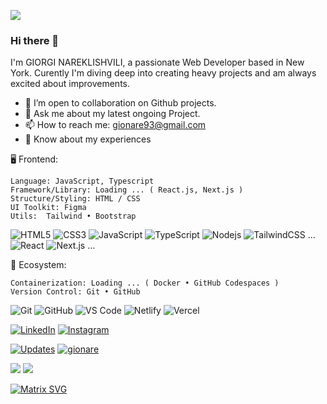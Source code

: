
[![](https://visitcount.itsvg.in/api?id=gionare&icon=8&color=6)](https://visitcount.itsvg.in)

 <!-- # 👀 Hi stranger! 👋🏻 -->

### Hi there 👋
I'm GIORGI NAREKLISHVILI, a passionate Web Developer based in New York. Curently I'm diving deep into creating heavy projects and am always excited about improvements.

- 👯 I’m open to collaboration on Github projects.
- 💬 Ask me about my latest ongoing Project.
- 📫 How to reach me: gionare93@gmail.com 
- 📄 Know about my experiences 

🖥 Frontend:

    Language: JavaScript, Typescript
    Framework/Library: Loading ... ( React.js, Next.js )
    Structure/Styling: HTML / CSS
    UI Toolkit: Figma
    Utils:  Tailwind • Bootstrap 

![HTML5](https://img.shields.io/badge/-HTML5-%23E44D27?style=flat-square&logo=html5&logoColor=ffffff)
![CSS3](https://img.shields.io/badge/-CSS3-%231572B6?style=flat-square&logo=css3)
![JavaScript](https://img.shields.io/badge/-JavaScript-%23F7DF1C?style=flat-square&logo=javascript&logoColor=000000&labelColor=%23F7DF1C&color=%23FFCE5A)
![TypeScript](https://img.shields.io/badge/typescript-%23007ACC.svg?style=for-the-badge&logo=typescript&logoColor=white)
![Nodejs](https://img.shields.io/badge/-Nodejs-black?style=flat-square&logo=Node.js)
![TailwindCSS](https://img.shields.io/badge/-TailwindCSS-%231a202c?style=flat-square&logo=tailwind-css)
 ... 
![React](https://img.shields.io/badge/-React-%23282C34?style=flat-square&logo=react) 
![Next.js](https://img.shields.io/badge/-Next.js-%23000000?style=flat-square&logo=nextdotjs)
 ... 


🎡 Ecosystem:

    Containerization: Loading ... ( Docker • GitHub Codespaces )
    Version Control: Git • GitHub

![Git](https://img.shields.io/badge/-Git-%23F05032?style=flat-square&logo=git&logoColor=%23ffffff)
![GitHub](https://img.shields.io/badge/-GitHub-181717?style=flat-square&logo=github)
![VS Code](http://img.shields.io/badge/-VS%20Code-007ACC?style=flat-square&logo=visual-studio-code&logoColor=ffffff)
![Netlify](https://img.shields.io/badge/-Netlify-%2300C7B7?style=flat-square&logo=netlify&logoColor=ffffff)
![Vercel](https://img.shields.io/badge/-Vercel-%23ffffff?style=flat-square&logo=vercel&logoColor=000000)


[![LinkedIn](https://img.shields.io/badge/LinkedIn-%230077B5.svg?logo=linkedin&logoColor=white)](https://linkedin.com/in/gionare) 
<a href="https://www.instagram.com/gionare" target="_blank"><img src="https://img.shields.io/badge/Instagram-%23E4405F.svg?&style=flat-square&logo=instagram&logoColor=white" alt="Instagram"></a>

 <a href="https://github.com/gionare?tab=followers" target="_blank"><img alt="Updates" src="https://img.shields.io/badge/--000000?style=flat-square&logo=RSS&logoColor=white"></a>
    <a href="https://github.com/gionare" target="_blank"><img alt="gionare" src="https://badges.pufler.dev/visits/alwinw/alwinw?logo=GitHub&label=visits&color=success&logoColor=white&style=flat-square"/></a>



![](https://github-readme-stats.vercel.app/api/top-langs/?username=gionare&theme=vision-friendly-dark&hide_border=true&include_all_commits=false&count_private=false&layout=compact)
![](https://github-readme-streak-stats.herokuapp.com/?user=gionare&theme=vision-friendly-dark&hide_border=true)<br/>
<!--
![](https://github-readme-stats.vercel.app/api?username=gionare&theme=vision-friendly-dark&hide_border=true&include_all_commits=false&count_private=false)<br/>
-->

<!-- 
<a href="https://www.facebook.com/originalphreak" target="_blank"><img src="https://img.shields.io/badge/Facebook-%231877F2.svg?&style=flat-square&logo=facebook&logoColor=white" alt="Facebook"></a>
<a href="https://open.spotify.com/user/0170agi99s5hh187g7mtz245b" target="_blank"><img src="https://img.shields.io/badge/Spotify-%231ED760.svg?&style=flat-square&logo=spotify&logoColor=white" alt="Spotify"></a>
-->


<!-- Proudly created with GPRM ( https://gprm.itsvg.in ) -->


[![Matrix SVG](https://raw.githubusercontent.com/rodrigograca31/rodrigograca31/master/matrix.svg)]([https://www.youtube.com/watch?v=SDkAGkd4NLc](https://portfolio-giorgi-nareklishvili.vercel.app/))


